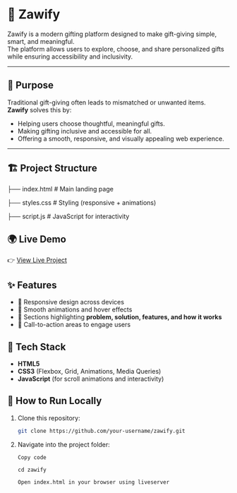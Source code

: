 # 🎁 Zawify

Zawify is a modern gifting platform designed to make gift-giving simple, smart, and meaningful.  
The platform allows users to explore, choose, and share personalized gifts while ensuring accessibility and inclusivity.

---

## 🎯 Purpose
Traditional gift-giving often leads to mismatched or unwanted items.  
**Zawify** solves this by:
- Helping users choose thoughtful, meaningful gifts.
- Making gifting inclusive and accessible for all.
- Offering a smooth, responsive, and visually appealing web experience.

---

## 🏗️ Project Structure
├── index.html        # Main landing page

├── styles.css        # Styling (responsive + animations)

├── script.js         # JavaScript for interactivity           

## 🌍 Live Demo
👉 [View Live Project](https://your-live-url-here.com)  



## ✨ Features
- 📱 Responsive design across devices  
- 🎨 Smooth animations and hover effects  
- 🧩 Sections highlighting **problem, solution, features, and how it works**  
- 🚀 Call-to-action areas to engage users  



## 🚀 Tech Stack
- **HTML5**  
- **CSS3** (Flexbox, Grid, Animations, Media Queries)  
- **JavaScript** (for scroll animations and interactivity)  



## 📌 How to Run Locally
1. Clone this repository:
   ```bash
   git clone https://github.com/your-username/zawify.git
2. Navigate into the project folder:

       Copy code

       cd zawify

       Open index.html in your browser using liveserver